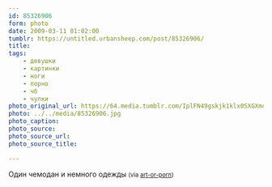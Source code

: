 ```yaml
---
id: 85326906
form: photo
date: 2009-03-11 01:02:00
tumblr: https://untitled.urbansheep.com/post/85326906/
title:
tags:
    - девушки
    - картинки
    - ноги
    - порно
    - чб
    - чулки
photo_original_url: https://64.media.tumblr.com/IplFN49gskjk1klx0SXGXmo3o1_1280.jpg
photo: ../../media/85326906.jpg
photo_caption:
photo_source:
photo_source_url:
photo_source_title:

---
```


<p>Один чемодан и немного одежды <small>(via <a href="http://art-or-porn.tumblr.com/post/82556681">art-or-porn</a>)</small></p>
